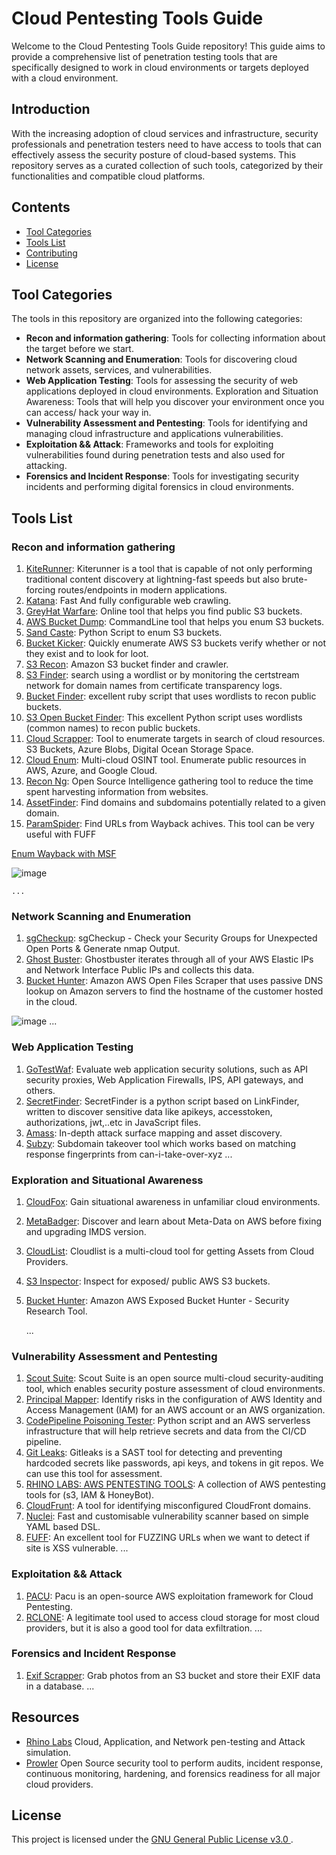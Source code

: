 # Cloud Pentesting Tools Guide

Welcome to the Cloud Pentesting Tools Guide repository! This guide aims to provide a comprehensive list of penetration testing tools that are specifically designed to work in cloud environments or targets deployed with a cloud environment.

## Introduction

With the increasing adoption of cloud services and infrastructure, security professionals and penetration testers need to have access to tools that can effectively assess the security posture of cloud-based systems. This repository serves as a curated collection of such tools, categorized by their functionalities and compatible cloud platforms.

## Contents

- [Tool Categories](#tool-categories)
- [Tools List](#tools-list)
- [Contributing](#contributing)
- [License](#license)

## Tool Categories

The tools in this repository are organized into the following categories:

- **Recon and information gathering**: Tools for collecting information about the target before we start.
- **Network Scanning and Enumeration**: Tools for discovering cloud network assets, services, and vulnerabilities.
- **Web Application Testing**: Tools for assessing the security of web applications deployed in cloud environments.
Exploration and Situation Awareness: Tools that will help you discover your environment once you can access/ hack your way in.
- **Vulnerability Assessment and Pentesting**: Tools for identifying and managing cloud infrastructure and applications vulnerabilities.
- **Exploitation && Attack**: Frameworks and tools for exploiting vulnerabilities found during penetration tests and also used for attacking.
- **Forensics and Incident Response**: Tools for investigating security incidents and performing digital forensics in cloud environments.

## Tools List

### Recon and information gathering
1. [KiteRunner](https://github.com/assetnote/kiterunner): Kiterunner is a tool that is capable of not only performing traditional content discovery at lightning-fast speeds but also brute-forcing routes/endpoints in modern applications.
2. [Katana](https://github.com/projectdiscovery/katana): Fast And fully configurable web crawling.
3. [GreyHat Warfare](http://buckets.grayhatwarfare.com/): Online tool that helps you find public S3 buckets.
4. [AWS Bucket Dump](https://github.com/jordanpotti/AWSBucketDump): CommandLine tool that helps you enum S3 buckets.
5. [Sand Caste](https://github.com/0xSearches/sandcastle): Python Script to enum S3 buckets.
6. [Bucket Kicker](https://github.com/craighays/bucketkicker): Quickly enumerate AWS S3 buckets verify whether or not they exist and to look for loot.
7. [S3 Recon](https://github.com/clarketm/s3recon): Amazon S3 bucket finder and crawler.
8. [S3 Finder](https://github.com/magisterquis/s3finder): search using a wordlist or by monitoring the certstream network for domain names from certificate transparency logs.
9. [Bucket Finder](https://github.com/mattweidner/bucket_finder): excellent ruby script that uses wordlists to recon public buckets.
10. [S3 Open Bucket Finder](https://github.com/siddharth2395/s3-open-bucket-finder): This excellent Python script uses wordlists (common names) to recon public buckets.
11. [Cloud Scrapper](https://github.com/jordanpotti/CloudScraper): Tool to enumerate targets in search of cloud resources. S3 Buckets, Azure Blobs, Digital Ocean Storage Space.
12. [Cloud Enum](https://github.com/initstring/cloud_enum): Multi-cloud OSINT tool. Enumerate public resources in AWS, Azure, and Google Cloud.
13. [Recon Ng](https://github.com/lanmaster53/recon-ng): Open Source Intelligence gathering tool to reduce the time spent harvesting information from websites.
14. [AssetFinder](https://github.com/wupmemo/assetfinder): Find domains and subdomains potentially related to a given domain.
15. [ParamSpider](https://github.com/devanshbatham/ParamSpider): Find URLs from Wayback achives. This tool can be very useful with FUFF




[Enum Wayback with MSF](https://github.com/mubix/stuff/blob/master/metasploit/enum_wayback.rb)

![image](https://github.com/wupmemo/Cloud-Security-Kit/assets/15247512/ce277746-9042-4fa4-a62b-762a9bf2fa2f)

    ...

### Network Scanning and Enumeration

1. [sgCheckup](https://github.com/goldfiglabs/sgCheckup): sgCheckup - Check your Security Groups for Unexpected Open Ports & Generate nmap Output.
2. [Ghost Buster](https://github.com/assetnote/ghostbuster): Ghostbuster iterates through all of your AWS Elastic IPs and Network Interface Public IPs and collects this data.
3. [Bucket Hunter](https://github.com/samuelcardillo/bucket-hunter): Amazon AWS Open Files Scraper that uses passive DNS lookup on Amazon servers to find the hostname of the customer hosted in the cloud.

![image](https://github.com/wupmemo/Cloud-Security-Kit/assets/15247512/4223ebd1-9334-4d0f-abbe-44617407ff6f)
   ...

### Web Application Testing

1. [GoTestWaf](https://github.com/wallarm/gotestwaf): Evaluate web application security solutions, such as API security proxies, Web Application Firewalls, IPS, API gateways, and others.
2. [SecretFinder](https://github.com/m4ll0k/SecretFinder): SecretFinder is a python script based on LinkFinder, written to discover sensitive data like apikeys, accesstoken, authorizations, jwt,..etc in JavaScript files.
3. [Amass](https://github.com/owasp-amass/amass): In-depth attack surface mapping and asset discovery.
4. [Subzy](https://github.com/PentestPad/subzy): Subdomain takeover tool which works based on matching response fingerprints from can-i-take-over-xyz
   ...

### Exploration and Situational Awareness

1. [CloudFox](https://github.com/BishopFox/cloudfox): Gain situational awareness in unfamiliar cloud environments.
2. [MetaBadger](https://github.com/salesforce/metabadger): Discover and learn about Meta-Data on AWS before fixing and upgrading IMDS version.
3. [CloudList](https://github.com/projectdiscovery/cloudlist): Cloudlist is a multi-cloud tool for getting Assets from Cloud Providers.
4. [S3 Inspector](https://github.com/clario-tech/s3-inspector): Inspect for exposed/ public AWS S3 buckets.
5. [Bucket Hunter](https://github.com/samuelcardillo/bucket-hunter): Amazon AWS Exposed Bucket Hunter - Security Research Tool.


   ...

### Vulnerability Assessment and Pentesting

1. [Scout Suite](https://github.com/nccgroup/ScoutSuite): Scout Suite is an open source multi-cloud security-auditing tool, which enables security posture assessment of cloud environments.
2. [Principal Mapper](https://github.com/nccgroup/PMapper): Identify risks in the configuration of AWS Identity and Access Management (IAM) for an AWS account or an AWS organization.
3. [CodePipeline Poisoning Tester](https://github.com/AsierRF/CodePipeline-Poisoning-Tester): Python script and an AWS serverless infrastructure that will help retrieve secrets and data from the CI/CD pipeline.
4. [Git Leaks](https://github.com/gitleaks/gitleaks): Gitleaks is a SAST tool for detecting and preventing hardcoded secrets like passwords, api keys, and tokens in git repos. We can use this tool for assessment.
5. [RHINO LABS: AWS PENTESTING TOOLS](https://github.com/RhinoSecurityLabs/Security-Research/tree/master/tools/aws-pentest-tools): A collection of AWS pentesting tools for (s3, IAM & HoneyBot).
6. [CloudFrunt](https://github.com/MindPointGroup/cloudfrunt): A tool for identifying misconfigured CloudFront domains.
7. [Nuclei](https://github.com/projectdiscovery/nuclei): Fast and customisable vulnerability scanner based on simple YAML based DSL.
8. [FUFF](https://github.com/ffuf/ffuf): An excellent tool for FUZZING URLs when we want to detect if site is XSS vulnerable.
   ...
   
### Exploitation && Attack

1. [PACU]([https://github.com/RhinoSecurityLabs/pacu](https://github.com/wupmemo/Counter-Phishing-Tool)): Pacu is an open-source AWS exploitation framework for Cloud Pentesting.
2. [RCLONE](https://rclone.org/): A legitimate tool used to access cloud storage for most cloud providers, but it is also a good tool for data exfiltration.
   ...


### Forensics and Incident Response

1. [Exif Scrapper](https://github.com/downpat/exif-scraper): Grab photos from an S3 bucket and store their EXIF data in a database.
   ...

## Resources

- [Rhino Labs](https://github.com/RhinoSecurityLabs) Cloud, Application, and Network pen-testing and Attack simulation.
- [Prowler](https://github.com/prowler-cloud/prowler) Open Source security tool to perform audits, incident response, continuous monitoring, hardening, and forensics readiness for all major cloud providers.


## License

This project is licensed under the [GNU General Public License v3.0
](LICENSE).
